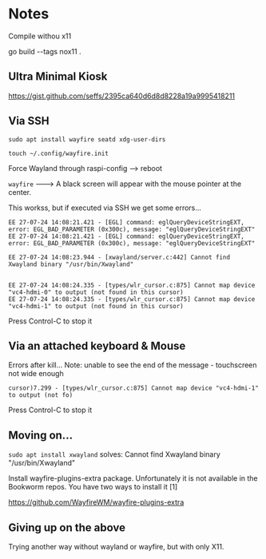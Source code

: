 # Notes

Compile withou x11

go build --tags nox11 .


## Ultra Minimal Kiosk

https://gist.github.com/seffs/2395ca640d6d8d8228a19a9995418211

## Via SSH

```
sudo apt install wayfire seatd xdg-user-dirs

touch ~/.config/wayfire.init

```

Force Wayland through raspi-config --> reboot

```wayfire``` ---> A black screen will appear with the mouse pointer at the center.

This workss, but if executed via SSH we get some errors...

```
EE 27-07-24 14:08:21.421 - [EGL] command: eglQueryDeviceStringEXT, error: EGL_BAD_PARAMETER (0x300c), message: "eglQueryDeviceStringEXT"
EE 27-07-24 14:08:21.421 - [EGL] command: eglQueryDeviceStringEXT, error: EGL_BAD_PARAMETER (0x300c), message: "eglQueryDeviceStringEXT"

EE 27-07-24 14:08:23.944 - [xwayland/server.c:442] Cannot find Xwayland binary "/usr/bin/Xwayland"


EE 27-07-24 14:08:24.335 - [types/wlr_cursor.c:875] Cannot map device "vc4-hdmi-0" to output (not found in this cursor)
EE 27-07-24 14:08:24.335 - [types/wlr_cursor.c:875] Cannot map device "vc4-hdmi-1" to output (not found in this cursor)
```

Press Control-C to stop it

## Via an attached keyboard & Mouse


Errors after kill...  Note: unable to see the end of the message - touchscreen not wide enough

```
cursor)7.299 - [types/wlr_cursor.c:875] Cannot map device "vc4-hdmi-1" to output (not fo)
```

Press Control-C to stop it

## Moving on...

```sudo apt install xwayland``` solves:   Cannot find Xwayland binary "/usr/bin/Xwayland"

Install wayfire-plugins-extra package. Unfortunately it is not available in the Bookworm repos. You have two ways to install it [1]

https://github.com/WayfireWM/wayfire-plugins-extra

## Giving up on the above

Trying another way without wayland or wayfire, but with only X11.



